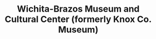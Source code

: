 ---
layout: repo
title: "Wichita-Brazos Museum and Cultural Center (formerly Knox Co. Museum)"
id: 16479
permalink: repos/16479/
---